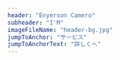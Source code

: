 ```yaml
---
header: "Enyerson Camero"
subheader: "I'M"
imageFileName: "header-bg.jpg"
jumpToAnchor: "サービス"
jumpToAnchorText: "詳しくへ"
---
```

